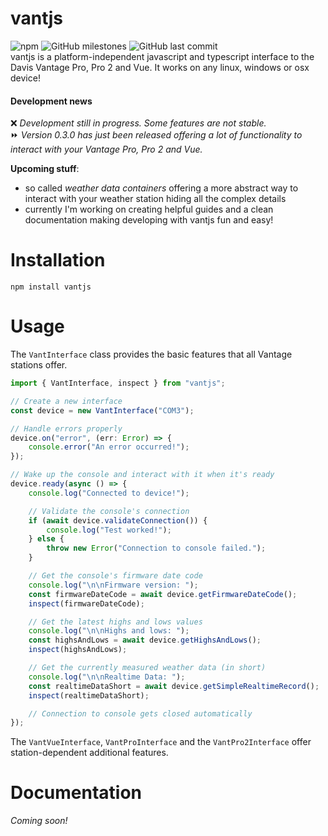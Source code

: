 # vantjs

![npm](https://img.shields.io/npm/v/vantjs) ![GitHub milestones](https://img.shields.io/github/milestones/all/harrydehix/vantjs) ![GitHub last commit](https://img.shields.io/github/last-commit/harrydehix/vantjs)<br>
vantjs is a platform-independent javascript and typescript interface to the Davis Vantage Pro, Pro 2 and Vue. It works on any linux, windows or osx device!

#### Development news

❌ _Development still in progress. Some features are not stable._ <br>
⏩ _Version 0.3.0 has just been released offering a lot of functionality to interact with your Vantage Pro, Pro 2 and Vue._

**Upcoming stuff**:

-   so called _weather data containers_ offering a more abstract way to interact with your weather station hiding
    all the complex details
-   currently I'm working on creating helpful guides and a clean documentation making developing with vantjs fun and easy!

# Installation

```
npm install vantjs
```

# Usage

The `VantInterface` class provides the basic features that all Vantage stations offer.

```typescript
import { VantInterface, inspect } from "vantjs";

// Create a new interface
const device = new VantInterface("COM3");

// Handle errors properly
device.on("error", (err: Error) => {
    console.error("An error occurred!");
});

// Wake up the console and interact with it when it's ready
device.ready(async () => {
    console.log("Connected to device!");

    // Validate the console's connection
    if (await device.validateConnection()) {
        console.log("Test worked!");
    } else {
        throw new Error("Connection to console failed.");
    }

    // Get the console's firmware date code
    console.log("\n\nFirmware version: ");
    const firmwareDateCode = await device.getFirmwareDateCode();
    inspect(firmwareDateCode);

    // Get the latest highs and lows values
    console.log("\n\nHighs and lows: ");
    const highsAndLows = await device.getHighsAndLows();
    inspect(highsAndLows);

    // Get the currently measured weather data (in short)
    console.log("\n\nRealtime Data: ");
    const realtimeDataShort = await device.getSimpleRealtimeRecord();
    inspect(realtimeDataShort);

    // Connection to console gets closed automatically
});
```

The `VantVueInterface`, `VantProInterface` and the `VantPro2Interface` offer station-dependent additional features.

# Documentation

_Coming soon!_
